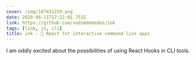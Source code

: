 ```yaml
---
cover: /img/187431259.png
date: 2020-08-11T17:22:01.753Z
link: https://github.com/vadimdemedes/ink
tags: [link, js, cli]
title: ink - 🌈 React for interactive command-line apps
---
```


I am oddly excited about the possibilities of using React Hooks in CLI tools.
